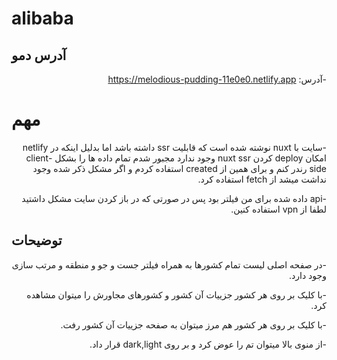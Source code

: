 # alibaba

## آدرس دمو

<p dir="rtl">
-آدرس: 
<a target="_blank" href="https://melodious-pudding-11e0e0.netlify.app/">
https://melodious-pudding-11e0e0.netlify.app
</a>
</p>

# مهم

<p dir="rtl">
-سایت با 
nuxt 
نوشته شده است که قابلیت 
ssr 
داشته باشد اما بدلیل اینکه در 
netlify 
امکان 
deploy 
کردن 
nuxt ssr 
وجود ندارد مجبور شدم تمام داده ها را بشکل 
client-side 
رندر کنم و برای همین از 
created 
استفاده کردم و اگر مشکل ذکر شده وجود نداشت میشد از 
fetch 
استفاده کرد.
</p>
<p dir="rtl">
-api
داده شده برای من فیلتر بود پس در صورتی که در باز کردن سایت مشکل داشتید لطفا از 
vpn 
استفاده کنین.
</p>

## توضیحات

<p dir="rtl">
-در صفحه اصلی لیست تمام کشورها به همراه فیلتر جست و جو و منطقه و مرتب سازی وجود دارد.
</p>
<p dir="rtl">
-با کلیک بر روی هر کشور جزییات آن کشور و کشورهای مجاورش را میتوان مشاهده کرد.
</p>
<p dir="rtl">
-با کلیک بر روی هر کشور هم مرز میتوان به صفحه جزییات آن کشور رفت.
</p>
<p dir="rtl">
-از منوی بالا میتوان تم را عوض کرد و بر روی dark,light قرار داد.
</p>
